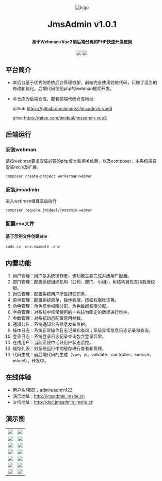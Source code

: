 <p align="center">
	<img alt="logo" src="http://image.jmsite.cn/logo-jm.png">
</p>
<h1 align="center" style="margin: 30px 0 30px; font-weight: bold;">JmsAdmin v1.0.1</h1>
<h4 align="center">基于Webman+Vue3前后端分离的PHP快速开发框架</h4>
<p align="center">
	<img src="https://img.shields.io/badge/JmsAdmin-v1.0.1-brightgreen.svg">
	<img src="https://img.shields.io/github/license/mashape/apistatus.svg">
</p>

## 平台简介
* 本后台基于优秀的若依后台管理框架，前端完全使用若依代码，只做了适当的修改和优化，后端代码使用php的webman框架开发。
* 本仓库为后端仓库，配套前端代码仓库地址:

  github:https://github.com/jmideal/jmsadmin-vue3

  gitee:https://gitee.com/jmideal/jmsadmin-vue3

## 后端运行

### 安装webman
请按webman要求安装必要的php版本和相关依赖，以及composer，本系统需要安装redis及扩展。
```bash
composer create-project workerman/webman
```

### 安装jmsadmin
进入webman根目录后执行
```bash
composer require jmideal/jmsadmin-webman
```

### 配置env文件
#### 基于示例文件创建env
```bash
sudo cp .env.example .env
```

## 内置功能

1.  用户管理：用户是系统操作者，该功能主要完成系统用户配置。
2.  部门管理：配置系统组织机构（公司、部门、小组），树结构展现支持数据权限。
3.  岗位管理：配置系统用户所属担任职务。
4.  菜单管理：配置系统菜单，操作权限，按钮权限标识等。
5.  角色管理：角色菜单权限分配、角色数据权限分配。
6.  字典管理：对系统中经常使用的一些较为固定的数据进行维护。
7.  参数管理：对系统动态配置常用参数。
8.  通知公告：系统通知公告信息发布维护。
9.  操作日志：系统正常操作日志记录和查询；系统异常信息日志记录和查询。
10. 登录日志：系统登录日志记录查询包含登录异常。
11. 在线用户：当前系统中活跃用户状态监控。
12. 缓存列表：对系统运行中的缓存进行查看和管理。
13. 代码生成：前后端代码的生成（vue，js，validate，controller，service，model），开发中。

## 在线体验

- 用户名/密码：admin/admin123
- 演示地址：http://jmsadmin.jmsite.cn  
- 文档地址：http://doc.jmsadmin.jmsite.cn

## 演示图

<table>
    <tr>
        <td><img src="http://image.jmsite.cn/demo/1.png"/></td>
        <td><img src="http://image.jmsite.cn/demo/2.png"/></td>
    </tr>
    <tr>
        <td><img src="http://image.jmsite.cn/demo/3.png"/></td>
        <td><img src="http://image.jmsite.cn/demo/4.png"/></td>
    </tr>
    <tr>
        <td><img src="http://image.jmsite.cn/demo/5.png"/></td>
        <td><img src="http://image.jmsite.cn/demo/6.png"/></td>
    </tr>
	<tr>
        <td><img src="http://image.jmsite.cn/demo/7.png"/></td>
        <td><img src="http://image.jmsite.cn/demo/8.png"/></td>
    </tr>	 
    <tr>
        <td><img src="http://image.jmsite.cn/demo/9.png"/></td>
        <td><img src="http://image.jmsite.cn/demo/10.png"/></td>
    </tr>
	<tr>
        <td><img src="http://image.jmsite.cn/demo/11.png"/></td>
        <td><img src="http://image.jmsite.cn/demo/12.png"/></td>
    </tr>
	<tr>
        <td><img src="http://image.jmsite.cn/demo/13.png"/></td>
        <td><img src="http://image.jmsite.cn/demo/14.png"/></td>
    </tr>
</table>